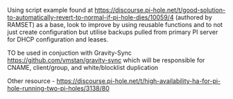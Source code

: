 Using script example found at https://discourse.pi-hole.net/t/good-solution-to-automatically-revert-to-normal-if-pi-hole-dies/10059/4 (authored by RAMSET) as a base, look to improve by using reusable functions and to not just create configuration but utilise backups pulled from primary PI server for DHCP configuration and leases.

TO be used in conjuction with Gravity-Sync https://github.com/vmstan/gravity-sync which will be responsible for CNAME, client/group, and white/blocklist duplication

Other resource - https://discourse.pi-hole.net/t/high-availability-ha-for-pi-hole-running-two-pi-holes/3138/80
